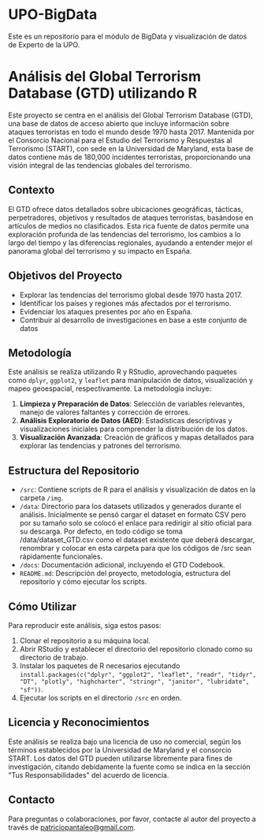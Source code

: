 # UPO-BigData
Este es un repositorio para el módulo de BigData y visualización de datos de Experto de la UPO.

# Análisis del Global Terrorism Database (GTD) utilizando R

Este proyecto se centra en el análisis del Global Terrorism Database (GTD), una base de datos de acceso abierto que incluye información sobre ataques terroristas en todo el mundo desde 1970 hasta 2017. Mantenida por el Consorcio Nacional para el Estudio del Terrorismo y Respuestas al Terrorismo (START), con sede en la Universidad de Maryland, esta base de datos contiene más de 180,000 incidentes terroristas, proporcionando una visión integral de las tendencias globales del terrorismo.

## Contexto

El GTD ofrece datos detallados sobre ubicaciones geográficas, tácticas, perpetradores, objetivos y resultados de ataques terroristas, basándose en artículos de medios no clasificados. Esta rica fuente de datos permite una exploración profunda de las tendencias del terrorismo, los cambios a lo largo del tiempo y las diferencias regionales, ayudando a entender mejor el panorama global del terrorismo y su impacto en España.

## Objetivos del Proyecto

- Explorar las tendencias del terrorismo global desde 1970 hasta 2017.
- Identificar los países y regiones más afectados por el terrorismo.
- Evidenciar los ataques presentes por año en España.
- Contribuir al desarrollo de investigaciones en base a este conjunto de datos

## Metodología

Este análisis se realiza utilizando R y RStudio, aprovechando paquetes como `dplyr`, `ggplot2`, y `leaflet` para manipulación de datos, visualización y mapeo geoespacial, respectivamente. La metodología incluye:

1. **Limpieza y Preparación de Datos**: Selección de variables relevantes, manejo de valores faltantes y corrección de errores.
2. **Análisis Exploratorio de Datos (AED)**: Estadísticas descriptivas y visualizaciones iniciales para comprender la distribución de los datos.
3. **Visualización Avanzada**: Creación de gráficos y mapas detallados para explorar las tendencias y patrones del terrorismo.

## Estructura del Repositorio

- `/src`: Contiene scripts de R para el análisis y visualización de datos en la carpeta `/img`.
- `/data`: Directorio para los datasets utilizados y generados durante el análisis. Inicialmente se pensó cargar el dataset en formato CSV pero por su tamaño solo se colocó el enlace para redirigir al sitio oficial para su descarga. Por defecto, en todo código se toma /data/dataset_GTD.csv como el dataset existente que deberá descargar, renombrar y colocar en esta carpeta para que los códigos de /src sean rápidamente funcionales. 
- `/docs`: Documentación adicional, incluyendo el GTD Codebook.
- `README.md`: Descripción del proyecto, metodología, estructura del repositorio y cómo ejecutar los scripts.

## Cómo Utilizar

Para reproducir este análisis, siga estos pasos:

1. Clonar el repositorio a su máquina local.
2. Abrir RStudio y establecer el directorio del repositorio clonado como su directorio de trabajo.
3. Instalar los paquetes de R necesarios ejecutando `install.packages(c("dplyr", "ggplot2", "leaflet", "readr", "tidyr", "DT", "plotly", "highcharter", "stringr", "janitor", "lubridate", "sf"))`.
4. Ejecutar los scripts en el directorio `/src` en orden.

## Licencia y Reconocimientos

Este análisis se realiza bajo una licencia de uso no comercial, según los términos establecidos por la Universidad de Maryland y el consorcio START. Los datos del GTD pueden utilizarse libremente para fines de investigación, citando debidamente la fuente como se indica en la sección "Tus Responsabilidades" del acuerdo de licencia.

## Contacto

Para preguntas o colaboraciones, por favor, contacte al autor del proyecto a través de patriciopantaleo@gmail.com.

